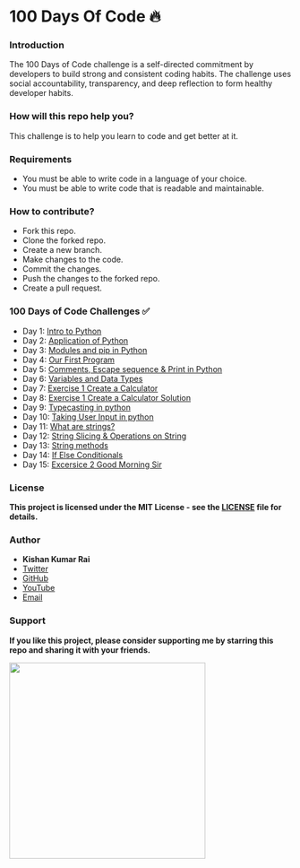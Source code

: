 # 100 Days Of Code 🔥

### Introduction

The 100 Days of Code challenge is a self-directed commitment by developers to build strong and consistent coding habits. The challenge uses social accountability, transparency, and deep reflection to form healthy developer habits.

### How will this repo help you?

This challenge is to help you learn to code and get better at it.

### Requirements

* You must be able to write code in a language of your choice.
* You must be able to write code that is readable and maintainable.

### How to contribute?

* Fork this repo.
* Clone the forked repo.
* Create a new branch.
* Make changes to the code.
* Commit the changes.
* Push the changes to the forked repo.
* Create a pull request.

### 100 Days of Code Challenges ✅

- Day 1: [Intro to Python](https://github.com/kishanrajput23/100-Days-Of-Code/tree/main/Day_01)
- Day 2: [Application of Python](https://github.com/kishanrajput23/100-Days-Of-Code/tree/main/Day_02)
- Day 3: [Modules and pip in Python](https://github.com/kishanrajput23/100-Days-Of-Code/tree/main/Day_03)
- Day 4: [Our First Program](https://github.com/kishanrajput23/100-Days-Of-Code/tree/main/Day_04)
- Day 5: [Comments, Escape sequence & Print in Python](https://github.com/kishanrajput23/100-Days-Of-Code/tree/main/Day_05)
- Day 6: [Variables and Data Types](https://github.com/kishanrajput23/100-Days-Of-Code/tree/main/Day_06)
- Day 7: [Exercise 1 Create a Calculator](https://github.com/kishanrajput23/100-Days-Of-Code/tree/main/Day_07)
- Day 8: [Exercise 1 Create a Calculator Solution](https://github.com/kishanrajput23/100-Days-Of-Code/tree/main/Day_08)
- Day 9: [Typecasting in python](https://github.com/kishanrajput23/100-Days-Of-Code/tree/main/Day_09)
- Day 10: [Taking User Input in python](https://github.com/kishanrajput23/100-Days-Of-Code/tree/main/Day_10)
- Day 11: [What are strings?](https://github.com/kishanrajput23/100-Days-Of-Code/tree/main/Day_11)
- Day 12: [String Slicing & Operations on String](https://github.com/kishanrajput23/100-Days-Of-Code/tree/main/Day_12)
- Day 13: [String methods](https://github.com/kishanrajput23/100-Days-Of-Code/tree/main/Day_13)
- Day 14: [If Else Conditionals](https://github.com/kishanrajput23/100-Days-Of-Code/tree/main/Day_14)
- Day 15: [Excersice 2 Good Morning Sir](https://github.com/kishanrajput23/100-Days-Of-Code/tree/main/Day_15)

### License

**This project is licensed under the MIT License - see the [LICENSE](/LICENSE) file for details.**

### Author

* **Kishan Kumar Rai**
* [Twitter](https://twitter.com/kishan_rajput23)
* [GitHub](https://github.com/kishanrajput23)
* [YouTube](https://www.youtube.com/@CodingBuddies)
* [Email](mailto:kishan.rai99693@gmail.com)

### Support

**If you like this project, please consider supporting me by starring this repo and sharing it with your friends.**

<img src= "https://octodex.github.com/images/collabocats.jpg" width="350">
